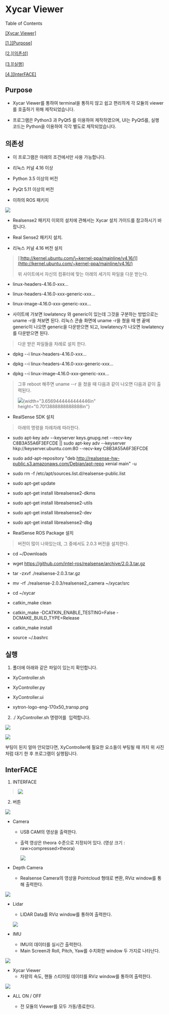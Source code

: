 Xycar Viewer  
=============

Table of Contents

[[Xycar Viewer]](#xycar-viewer)

[[1.][Purpose]](#purpose)

[[2.][의존성]](#의존성)

[[3.][실행]](#실행)

[[4.][InterFACE]](#interface)



Purpose 
--------

-   Xycar Viewer를 통하여 terminal을 통하지 않고 쉽고 편리하게 각 모듈의
    viewer를 호출하기 위해 제작되었습니다.

-   프로그램은 Python3 과 PyQt5 를 이용하여 제작하였으며, UI는 PyQt5를,
    실행 코드는 Python을 이용하여 각각 별도로 제작되었습니다.

의존성
------

-   이 프로그램은 아래의 조건에서만 사용 가능합니다.

<!-- -->

-   리눅스 커널 4.16 이상

-   Python 3.5 이상의 버전

-   PyQt 5.11 이상의 버전

-   이하의 ROS 패키지

![](media/image1.png)

<!-- -->

-   Realsense2 패키지 이외의 설치에 관해서는 Xycar 설치 가이드를 참고하시기 바랍니다.

<!-- -->

-   Real Sense2 패키지 설치.

<!-- -->

-   리눅스 커널 4.16 버전 설치

> [[http://kernel.ubuntu.com/\~kernel-ppa/mainline/v4.16/]](http://kernel.ubuntu.com/~kernel-ppa/mainline/v4.16/)
>
> 위 사이트에서 자신의 컴퓨터에 맞는 아래의 세가지 파일을 다운 받는다.

-   linux-headers-4.16.0-xxx...

-   linux-headers-4.16.0-xxx-generic-xxx...

-   linux-image-4.16.0-xxx-generic-xxx...

<!-- -->

-   사이트에 가보면 lowlatency 와 generic이 있는데 그것을 구분하는
    방법으로는 uname -r을 쳐보면 된다. 리눅스 콘솔 화면에 uname -r을
    쳤을 때 맨 끝에 generic이 나오면 generic을 다운받으면 되고,
    lowlatency가 나오면 lowlatency를 다운받으면 된다.

> 다운 받은 파일들을 차례로 설치 한다.

-   dpkg --i linux-headers-4.16.0-xxx...

-   dpkg --i linux-headers-4.16.0-xxx-generic-xxx...

-   dpkg --i linux-image-4.16.0-xxx-generic-xxx...

> 그후 reboot 해주면 uname --r 을 쳤을 때 다음과 같이 나오면 다음과 같이
> 출력된다.
>
> ![](media/image4.png){width="3.6569444444444446in"
> height="0.7013888888888888in"}

-   RealSense SDK 설치

> 아래의 명령을 차례차례 따라한다.

-   sudo apt-key adv \--keyserver keys.gnupg.net \--recv-key
    C8B3A55A6F3EFCDE \|\| sudo apt-key adv \--keyserver
    hkp://keyserver.ubuntu.com:80 --recv-key C8B3A55A6F3EFCDE

-   sudo add-apt-repository \"deb
    http://realsense-hw-public.s3.amazonaws.com/Debian/apt-repo xenial
    main\" -u

-   sudo rm -f /etc/apt/sources.list.d/realsense-public.list

-   sudo apt-get update

-   sudo apt-get install librealsense2-dkms

-   sudo apt-get install librealsense2-utils

-   sudo apt-get install librealsense2-dev

-   sudo apt-get install librealsense2-dbg

<!-- -->

-   RealSense ROS Package 설치

> 버전이 많이 나와있는데, 그 중에서도 2.0.3 버전을 설치한다.

-   cd \~/Downloads

-   wget https://github.com/intel-ros/realsense/archive/2.0.3.tar.gz

-   tar -zxvf ./realsense-2.0.3.tar.gz

-   mv -rf ./realsense-2.0.3/realsense2\_camera \~/xycar/src

-   cd \~/xycar

-   catkin\_make clean

-   catkin\_make -DCATKIN\_ENABLE\_TESTING=False
    -DCMAKE\_BUILD\_TYPE=Release

-   catkin\_make install

-   source \~/.bashrc

실행
----

1)  폴더에 아래와 같은 파일이 있는지 확인합니다.

- XyController.sh

- XyController.py

- XyController.ui

- xytron-logo-eng-170x50\_transp.png


2)  ./ XyController.sh 명령어를
​    입력합니다.

![](media/image5.png)

![](media/image6.png)

부팅이 된지 얼마 안되었다면,
XyController에 필요한 요소들이 부팅될 때 까지 위 사진처럼 대기 한 후
프로그램이 실행됩니다.

InterFACE
---------

1)  INTERFACE

> ![](media/image7.png)

2)  버튼





![](media/image8.png)

- Camera

  - USB CAM의 영상을 출력한다.

  - 출력 영상은 theora 수준으로 지정되어 있다.  (영상 크기 : raw\>compressed\>theora)



    ![](media/image9.png)



-   Depth Camera
    -   Realsense Camera의 영상을 Pointcloud 형태로 변환, RViz window를 통해 출력한다.



![](media/image10.png)



- Lidar

  -   LIDAR Data를 RViz window를 통하여 출력한다.



  ![](media/image11.png)

- IMU

  -   IMU의 데이터를 실시간 출력한다.
  -   Main Screen과 Roll, Pitch, Yaw를 수치화한 window 두 가지로 나타난다.



![](media/image12.png)

- Xycar Viewer
  - 차량의 속도, 핸들 스티어링 데이터를 RViz window를 통하여 출력한다.



![](media/image13.png)



-   ALL ON / OFF

    -   전 모듈의 Viewer를 모두 가동/종료한다.

